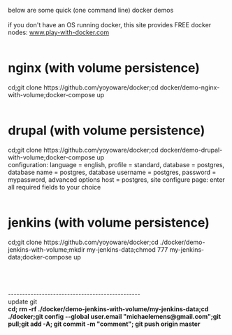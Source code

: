 below are some quick (one command line) docker demos<br>
<br>
if you don't have an OS running docker, this site provides FREE docker nodes: www.play-with-docker.com<br>
<br>
<h1>nginx (with volume persistence)</h1>
cd;git clone https://github.com/yoyoware/docker;cd docker/demo-nginx-with-volume;docker-compose up<br>
<br>
<h1>drupal (with volume persistence)</h1>cd;git clone https://github.com/yoyoware/docker;cd docker/demo-drupal-with-volume;docker-compose up<br>
configuration: language = english, profile = standard, database = postgres, database name = postgres, database username = postgres, password = mypassword, advanced options host = postgres, site configure page: enter all required fields to your choice<br>
<br>
<h1>jenkins (with volume persistence)</h1>
cd;git clone https://github.com/yoyoware/docker;cd ./docker/demo-jenkins-with-volume;mkdir my-jenkins-data;chmod 777 my-jenkins-data;docker-compose up<br>
<br>
<br>
<br>
<br>
-----------------------------------------------<br>
update git<br>
<b>cd; rm -rf ./docker/demo-jenkins-with-volume/my-jenkins-data;cd ./docker;git config --global user.email "michaelemens@gmail.com";git pull;git add -A; git commit -m "comment"; git push origin master</b><br>




